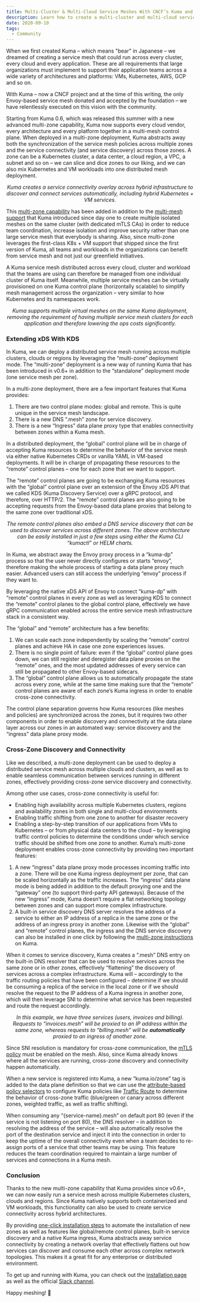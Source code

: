 ```yaml
---
title: Multi-Cluster & Multi-Cloud Service Meshes With CNCF’s Kuma and Envoy
description: Learn how to create a multi-cluster and multi-cloud service mesh.
date: 2020-09-10
tags:
  - Community
---
```


When we first created Kuma – which means "bear" in Japanese – we dreamed of creating a service mesh that could run across every cluster, every cloud and every application. These are all requirements that large organizations must implement to support their application teams across a wide variety of architectures and platforms: VMs, Kubernetes, AWS, GCP and so on.

With Kuma – now a CNCF project and at the time of this writing, the only Envoy-based service mesh donated and accepted by the foundation – we have relentlessly executed on this vision with the community.

Starting from Kuma 0.6, which was released this summer with a new advanced multi-zone capability, Kuma now supports every cloud vendor, every architecture and every platform together in a multi-mesh control plane. When deployed in a multi-zone deployment, Kuma abstracts away both the synchronization of the service mesh policies across multiple zones and the service connectivity (and service discovery) across those zones. A zone can be a Kubernetes cluster, a data center, a cloud region, a VPC, a subnet and so on – we can slice and dice zones to our liking, and we can also mix Kubernetes and VM workloads into one distributed mesh deployment.

<center><i>
Kuma creates a service connectivity overlay across hybrid infrastructure to discover and connect services automatically, including hybrid Kubernetes + VM services.
</i></center>

This [multi-zone capability](https://kuma.io/docs/latest/deployments/multi-zone/) has been added in addition to the [multi-mesh support](https://kuma.io/docs/latest/policies/mesh/) that Kuma introduced since day one to create multiple isolated meshes on the same cluster (with dedicated mTLS CAs) in order to reduce team coordination, increase isolation and improve security rather than one large service mesh that everybody is sharing. Also, since multi-zone leverages the first-class K8s + VM support that shipped since the first version of Kuma, all teams and workloads in the organizations can benefit from service mesh and not just our greenfield initiatives.

A Kuma service mesh distributed across every cloud, cluster and workload that the teams are using can therefore be managed from one individual cluster of Kuma itself. Meanwhile, multiple service meshes can be virtually provisioned on one Kuma control plane (horizontally scalable) to simplify mesh management across the organization – very similar to how Kubernetes and its namespaces work.

<center><i>
Kuma supports multiple virtual meshes on the same Kuma deployment, removing the requirement of having multiple service mesh clusters for each application and therefore lowering the ops costs significantly.
</i></center>

### Extending xDS With KDS

In Kuma, we can deploy a distributed service mesh running across multiple clusters, clouds or regions by leveraging the “multi-zone” deployment mode. The “multi-zone” deployment is a new way of running Kuma that has been introduced in v0.6+ in addition to the “standalone” deployment mode (one service mesh per zone).

In a multi-zone deployment, there are a few important features that Kuma provides:

1. There are two control plane modes: global and remote. This is quite unique in the service mesh landscape.
2. There is a new DNS “.mesh” zone for service discovery.
3. There is a new “Ingress” data plane proxy type that enables connectivity between zones within a Kuma mesh.

In a distributed deployment, the “global” control plane will be in charge of accepting Kuma resources to determine the behavior of the service mesh via either native Kubernetes CRDs or vanilla YAML in VM-based deployments. It will be in charge of propagating these resources to the “remote” control planes – one for each zone that we want to support.

The “remote” control planes are going to be exchanging Kuma resources with the “global” control plane over an extension of the Envoy xDS API that we called KDS (Kuma Discovery Service) over a gRPC protocol, and therefore, over HTTP/2. The “remote” control planes are also going to be accepting requests from the Envoy-based data plane proxies that belong to the same zone over traditional xDS.

<center><i>
The remote control planes also embed a DNS service discovery that can be used to discover services across different zones. The above architecture can be easily installed in just a few steps using either the Kuma CLI “kumactl” or HELM charts.
</i></center>

In Kuma, we abstract away the Envoy proxy process in a “kuma-dp” process so that the user never directly configures or starts “envoy”, therefore making the whole process of starting a data plane proxy much easier. Advanced users can still access the underlying “envoy” process if they want to.

By leveraging the native xDS API of Envoy to connect “kuma-dp” with “remote” control planes in every zone as well as leveraging KDS to connect the “remote” control planes to the global control plane, effectively we have gRPC communication enabled across the entire service mesh infrastructure stack in a consistent way.

The “global” and “remote” architecture has a few benefits:

1. We can scale each zone independently by scaling the “remote” control planes and achieve HA in case one zone experiences issues.
2. There is no single point of failure: even if the “global” control plane goes down, we can still register and deregister data plane proxies on the “remote” ones, and the most updated addresses of every service can still be propagated to other Envoy-based sidecars.
3. The “global” control plane allows us to automatically propagate the state across every zone, while at the same time making sure that the “remote” control planes are aware of each zone’s Kuma ingress in order to enable cross-zone connectivity.

The control plane separation governs how Kuma resources (like meshes and policies) are synchronized across the zones, but it requires two other components in order to enable discovery and connectivity at the data plane layer across our zones in an automated way: service discovery and the “ingress” data plane proxy mode.

### Cross-Zone Discovery and Connectivity

Like we described, a multi-zone deployment can be used to deploy a distributed service mesh across multiple clouds and clusters, as well as to enable seamless communication between services running in different zones, effectively providing cross-zone service discovery and connectivity.

Among other use cases, cross-zone connectivity is useful for:

- Enabling high availability across multiple Kubernetes clusters, regions and availability zones in both single and multi-cloud environments
- Enabling traffic shifting from one zone to another for disaster recovery
- Enabling a step-by-step transition of our applications from VMs to Kubernetes – or from physical data centers to the cloud – by leveraging traffic control policies to determine the conditions under which service traffic should be shifted from one zone to another.
  Kuma’s multi-zone deployment enables cross-zone connectivity by providing two important features:

1. A new “ingress” data plane proxy mode processes incoming traffic into a zone. There will be one Kuma ingress deployment per zone, that can be scaled horizontally as the traffic increases. The “ingress” data plane mode is being added in addition to the default proxying one and the “gateway” one (to support third-party API gateways). Because of the new “ingress” mode, Kuma doesn’t require a flat networking topology between zones and can support more complex infrastructure.
2. A built-in service discovery DNS server resolves the address of a service to either an IP address of a replica in the same zone or the address of an ingress proxy in another zone.
   Likewise with the “global” and “remote” control planes, the ingress and the DNS service discovery can also be installed in one click by following the [multi-zone instructions](https://kuma.io/docs/latest/deployments/multi-zone/) on Kuma.

When it comes to service discovery, Kuma creates a “.mesh” DNS entry on the built-in DNS resolver that can be used to resolve services across the same zone or in other zones, effectively “flattening” the discovery of services across a complex infrastructure. Kuma will – accordingly to the traffic routing policies that have been configured – determine if we should be consuming a replica of the service in the local zone or if we should resolve the request to the IP address of a Kuma ingress in another zone, which will then leverage SNI to determine what service has been requested and route the request accordingly.

<center><i>
In this example, we have three services (users, invoices and billing). Requests to “invoices.mesh” will be proxied to an IP address within the same zone, whereas requests to “billing.mesh” will be <b>automatically</b> proxied to an ingress of another zone.
</i></center>

Since SNI resolution is mandatory for cross-zone communication, the [mTLS policy](https://kuma.io/docs/latest/policies/mutual-tls/) must be enabled on the mesh. Also, since Kuma already knows where all the services are running, cross-zone discovery and connectivity happen automatically.

When a new service is registered into Kuma, a new “kuma.io/zone” tag is added to the data plane definition so that we can use the [attribute-based policy selectors](https://kuma.io/docs/latest/explore/dpp/#tags) to configure Kuma policies like [Traffic Route](https://kuma.io/docs/latest/policies/traffic-route/) to determine the behavior of cross-zone traffic (blue/green or canary across different zones, weighted traffic, as well as traffic shifting).

When consuming any “{service-name}.mesh” on default port 80 (even if the service is not listening on port 80), the DNS resolver – in addition to resolving the address of the service – will also automatically resolve the port of the destination service and inject it into the connection in order to keep the uptime of the overall connectivity even when a team decides to re-assign ports of a service that other teams may be using. This feature reduces the team coordination required to maintain a large number of services and connections in a Kuma mesh.

### Conclusion

Thanks to the new multi-zone capability that Kuma provides since v0.6+, we can now easily run a service mesh across multiple Kubernetes clusters, clouds and regions. Since Kuma natively supports both containerized and VM workloads, this functionality can also be used to create service connectivity across hybrid architectures.

By providing [one-click installation steps](https://kuma.io/docs/latest/documentation/deployments/) to automate the installation of new zones as well as features like global/remote control planes, built-in service discovery and a native Kuma ingress, Kuma abstracts away service connectivity by creating a network overlay that effectively flattens out how services can discover and consume each other across complex network topologies. This makes it a great fit for any enterprise or distributed environment.

To get up and running with Kuma, you can check out the [installation page](https://kuma.io/install) as well as the official [Slack channel](https://kuma.io/community).

Happy meshing! 🚀
